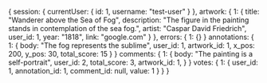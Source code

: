{
  session: {
    currentUser: {
      id: 1,
      username: "test-user"
    }
  },
  artwork: {
    1: {
      title: "Wanderer above the Sea of Fog",
      description: "The figure in the painting stands in contemplation of the sea fog.",
      artist: "Caspar David Friedrich",
      user_id: 1,
      year: "1818",
      link: "google.com"
    }
  },
  errors: {
    1: {}
  }
  annotations: {
    1: {
      body: "The fog represents the sublime",
      user_id: 1,
      artwork_id: 1,
      x_pos: 200,
      y_pos: 30,
      total_score: 15
    }
  }
  comments: {
    1: {
      body: "The painting is a self-portrait",
      user_id: 2,
      total_score: 3,
      artwork_id: 1,
    }
  }
  votes: {
    1: {
      user_id: 1,
      annotation_id: 1,
      comment_id: null,
      value: 1
    }
  }
}
